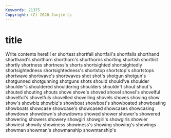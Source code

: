 ```yaml
---
Keywords: 21375
Copyright: (C) 2020 Junjie Li
---
```


# title

Write contents here!!!
er 
shortest
shortfall 
shortfall's 
shortfalls 
shorthand 
shorthand's 
shorthorn 
shorthorn's 
shorthorns 
shorting 
shortish
shortlist 
shortly 
shortness 
shortness's 
shorts 
shortsighted 
shortsightedly 
shortsightedness 
shortsightedness's 
shortstop
shortstop's 
shortstops 
shortwave 
shortwave's 
shortwaves 
shot 
shot's 
shotgun 
shotgun's 
shotgunned
shotgunning 
shotguns 
shots 
should 
should've 
shoulder 
shoulder's 
shouldered 
shouldering 
shoulders
shouldn't 
shout 
shout's 
shouted 
shouting 
shouts 
shove 
shove's 
shoved 
shovel
shovel's 
shovelful 
shovelful's 
shovelfuls 
shovelled 
shovelling 
shovels 
shoves 
shoving 
show
show's 
showbiz 
showbiz's 
showboat 
showboat's 
showboated 
showboating 
showboats 
showcase 
showcase's
showcased 
showcases 
showcasing 
showdown 
showdown's 
showdowns 
showed 
shower 
shower's 
showered
showering 
showers 
showery 
showgirl 
showgirl's 
showgirls 
showier 
showiest 
showily 
showiness
showiness's 
showing 
showing's 
showings 
showman 
showman's 
showmanship 
showmanship's 

